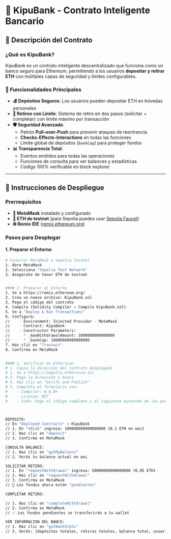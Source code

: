 
# 🏦 KipuBank - Contrato Inteligente Bancario

## 📖 Descripción del Contrato

### ¿Qué es KipuBank?
KipuBank es un contrato inteligente descentralizado que funciona como un banco seguro para Ethereum, permitiendo a los usuarios **depositar y retirar ETH** con múltiples capas de seguridad y límites configurables.

### 🎯 Funcionalidades Principales
- **💰 Depósitos Seguros**: Los usuarios pueden depositar ETH en bóvedas personales
- **🎫 Retiros con Límite**: Sistema de retiro en dos pasos (solicitar + completar) con límite máximo por transacción
- **🛡️ Seguridad Avanzada**: 
  - Patrón **Pull-over-Push** para prevenir ataques de reentrancia
  - **Checks-Effects-Interactions** en todas las funciones
  - Límite global de depósitos (`bankCap`) para proteger fondos
- **📊 Transparencia Total**: 
  - Eventos emitidos para todas las operaciones
  - Funciones de consulta para ver balances y estadísticas
  - Código 100% verificable en block explorer

---

## 🚀 Instrucciones de Despliegue

### Prerrequisitos
- **📱 MetaMask** instalado y configurado
- **💸 ETH de testnet** (para Sepolia puedes usar [Sepolia Faucet](https://sepoliafaucet.com/))
- **🌐 Remix IDE** ([remix.ethereum.org](https://remix.ethereum.org/))

### Pasos para Desplegar

#### 1. Preparar el Entorno
```bash
# Conectar MetaMask a Sepolia Testnet
1. Abre MetaMask
2. Selecciona "Sepolia Test Network" 
3. Asegúrate de tener ETH de testnet


#### 2. Preparar el Entorno
1. Ve a https://remix.ethereum.org/
2. Crea un nuevo archivo: KipuBank.sol
3. Pega el código del contrato
4. Compila (Solidity Compiler → Compile KipuBank.sol)
5. Ve a "Deploy & Run Transactions"
6. Configura:
//    - Environment: Injected Provider - MetaMask
//    - Contract: KipuBank
//    - Constructor Parameters:
//      * _maxWithdrawalAmount: 1000000000000000
//      * _bankCap: 10000000000000000
7. Haz clic en "Transact"
8. Confirma en MetaMask


#### 2. Verificar en Etherscan
# 1. Copia la dirección del contrato desplegado
# 2. Ve a https://sepolia.etherscan.io/
# 3. Pega la dirección y busca
# 4. Haz clic en "Verify and Publish"
# 5. Completa el formulario con:
#    - Compiler: 0.8.0+
#    - License: MIT
#    - Code: Pega el código completo y el siguiente bytecode de los parametros (_maxWithdrawalAmount y _bankCap): 0x00000000000000000000000000000000000000000000000000038d7ea4c68000000000000000000000000000000000000000000000000000002386f26fc10000



DEPOSITO:
// En "Deployed Contracts" → KipuBank
// 1. En "VALUE" ingresa: 100000000000000000 (0.1 ETH en wei)
// 2. Haz clic en "deposit"
// 3. Confirma en MetaMask

CONSULTA BALANCE:
// 1. Haz clic en "getMyBalance"
// 2. Verás tu balance actual en wei

SOLICITAR RETIRO:
// 1. En "requestWithdrawal" ingresa: 50000000000000000 (0.05 ETH)
// 2. Haz clic en "requestWithdrawal"
// 3. Confirma en MetaMask
// 📝 Los fondos ahora están "pendientes"

COMPLETAR RETIRO:

// 1. Haz clic en "completeWithdrawal"
// 2. Confirma en MetaMask
// ✅ Los fondos pendientes se transferirán a tu wallet

VER INFORMACION DEL BANCO:
// 1. Haz clic en "getBankStats"
// 2. Verás: [depósitos totales, retiros totales, balance total, usuarios]
